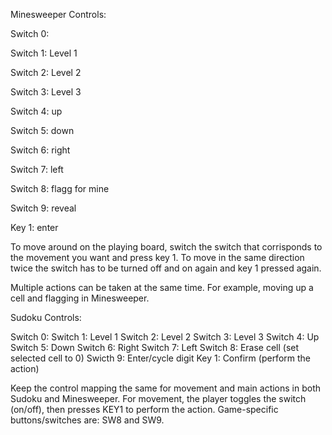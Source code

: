 Minesweeper Controls:

Switch 0: 

Switch 1: Level 1

Switch 2: Level 2

Switch 3: Level 3

Switch 4: up

Switch 5: down

Switch 6: right

Switch 7: left

Switch 8: flagg for mine

Switch 9: reveal

Key 1: enter

To move around on the playing board, switch the switch that corrisponds to the movement you want and press key 1. To move in the same direction twice the switch has to be turned off and on again and key 1 pressed again.

Multiple actions can be taken at the same time. For example, moving up a cell and flagging in Minesweeper.


Sudoku Controls: 

Switch 0: 
Switch 1: Level 1
Switch 2: Level 2
Switch 3: Level 3
Switch 4: Up
Switch 5: Down
Switch 6: Right
Switch 7: Left
Switch 8: Erase cell (set selected cell to 0)
Swicth 9: Enter/cycle digit 
Key 1: Confirm (perform the action)

Keep the control mapping the same for movement and main actions in both Sudoku and Minesweeper. For movement, the player toggles the switch (on/off), then presses KEY1 to perform the action. Game-specific buttons/switches are: SW8 and SW9. 
